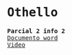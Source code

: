 <samp>
  <h1>Othello</h1>
  <strong>Parcial 2 info 2</strong>
  <br/>
  <a href="https://docs.google.com/document/d/1CaJcrjLdM-8KADVnVQzhc9qZeOEwDOg1xQoZ_Q28HiM/edit?usp=sharing" target="__blank">Documento word</a>
  <br/>
  <a href="https://youtu.be/WwjvM3pXv5E" target="__blank">Video</a>
</samp>
